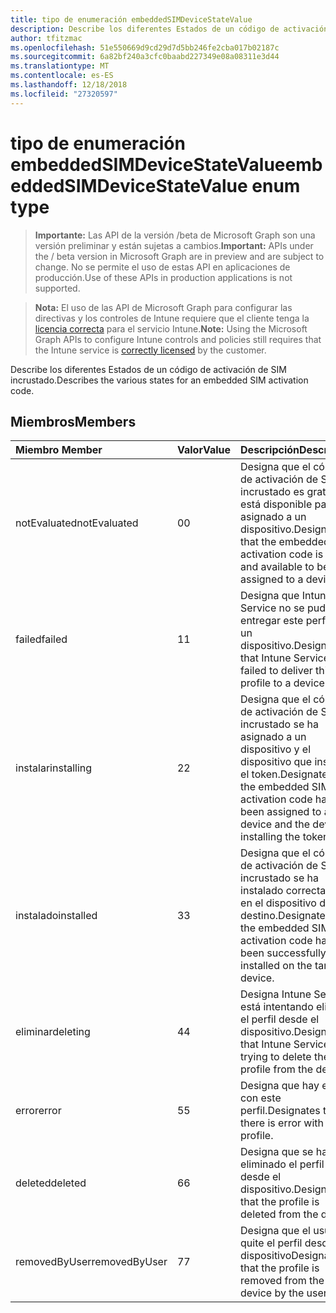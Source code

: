 ```yaml
---
title: tipo de enumeración embeddedSIMDeviceStateValue
description: Describe los diferentes Estados de un código de activación de SIM incrustado.
author: tfitzmac
ms.openlocfilehash: 51e550669d9cd29d7d5bb246fe2cba017b02187c
ms.sourcegitcommit: 6a82bf240a3cfc0baabd227349e08a08311e3d44
ms.translationtype: MT
ms.contentlocale: es-ES
ms.lasthandoff: 12/18/2018
ms.locfileid: "27320597"
---
```

# <a name="embeddedsimdevicestatevalue-enum-type"></a><span data-ttu-id="57d92-103">tipo de enumeración embeddedSIMDeviceStateValue</span><span class="sxs-lookup"><span data-stu-id="57d92-103">embeddedSIMDeviceStateValue enum type</span></span>

> <span data-ttu-id="57d92-104">**Importante:** Las API de la versión /beta de Microsoft Graph son una versión preliminar y están sujetas a cambios.</span><span class="sxs-lookup"><span data-stu-id="57d92-104">**Important:** APIs under the / beta version in Microsoft Graph are in preview and are subject to change.</span></span> <span data-ttu-id="57d92-105">No se permite el uso de estas API en aplicaciones de producción.</span><span class="sxs-lookup"><span data-stu-id="57d92-105">Use of these APIs in production applications is not supported.</span></span>

> <span data-ttu-id="57d92-106">**Nota:** El uso de las API de Microsoft Graph para configurar las directivas y los controles de Intune requiere que el cliente tenga la [licencia correcta](https://go.microsoft.com/fwlink/?linkid=839381) para el servicio Intune.</span><span class="sxs-lookup"><span data-stu-id="57d92-106">**Note:** Using the Microsoft Graph APIs to configure Intune controls and policies still requires that the Intune service is [correctly licensed](https://go.microsoft.com/fwlink/?linkid=839381) by the customer.</span></span>

<span data-ttu-id="57d92-107">Describe los diferentes Estados de un código de activación de SIM incrustado.</span><span class="sxs-lookup"><span data-stu-id="57d92-107">Describes the various states for an embedded SIM activation code.</span></span>
## <a name="members"></a><span data-ttu-id="57d92-108">Miembros</span><span class="sxs-lookup"><span data-stu-id="57d92-108">Members</span></span>
|<span data-ttu-id="57d92-109">Miembro	</span><span class="sxs-lookup"><span data-stu-id="57d92-109">Member</span></span>|<span data-ttu-id="57d92-110">Valor</span><span class="sxs-lookup"><span data-stu-id="57d92-110">Value</span></span>|<span data-ttu-id="57d92-111">Descripción</span><span class="sxs-lookup"><span data-stu-id="57d92-111">Description</span></span>|
|:---|:---|:---|
|<span data-ttu-id="57d92-112">notEvaluated</span><span class="sxs-lookup"><span data-stu-id="57d92-112">notEvaluated</span></span>|<span data-ttu-id="57d92-113">0</span><span class="sxs-lookup"><span data-stu-id="57d92-113">0</span></span>|<span data-ttu-id="57d92-114">Designa que el código de activación de SIM incrustado es gratuito y está disponible para ser asignado a un dispositivo.</span><span class="sxs-lookup"><span data-stu-id="57d92-114">Designates that the embedded SIM activation code is free and available to be assigned to a device.</span></span>|
|<span data-ttu-id="57d92-115">failed</span><span class="sxs-lookup"><span data-stu-id="57d92-115">failed</span></span>|<span data-ttu-id="57d92-116">1</span><span class="sxs-lookup"><span data-stu-id="57d92-116">1</span></span>|<span data-ttu-id="57d92-117">Designa que Intune Service no se pudo entregar este perfil para un dispositivo.</span><span class="sxs-lookup"><span data-stu-id="57d92-117">Designates that Intune Service failed to deliver this profile to a device.</span></span>|
|<span data-ttu-id="57d92-118">instalar</span><span class="sxs-lookup"><span data-stu-id="57d92-118">installing</span></span>|<span data-ttu-id="57d92-119">2</span><span class="sxs-lookup"><span data-stu-id="57d92-119">2</span></span>|<span data-ttu-id="57d92-120">Designa que el código de activación de SIM incrustado se ha asignado a un dispositivo y el dispositivo que instala el token.</span><span class="sxs-lookup"><span data-stu-id="57d92-120">Designates that the embedded SIM activation code has been assigned to a device and the device is installing the token.</span></span>|
|<span data-ttu-id="57d92-121">instalado</span><span class="sxs-lookup"><span data-stu-id="57d92-121">installed</span></span>|<span data-ttu-id="57d92-122">3</span><span class="sxs-lookup"><span data-stu-id="57d92-122">3</span></span>|<span data-ttu-id="57d92-123">Designa que el código de activación de SIM incrustado se ha instalado correctamente en el dispositivo de destino.</span><span class="sxs-lookup"><span data-stu-id="57d92-123">Designates that the embedded SIM activation code has been successfully installed on the target device.</span></span>|
|<span data-ttu-id="57d92-124">eliminar</span><span class="sxs-lookup"><span data-stu-id="57d92-124">deleting</span></span>|<span data-ttu-id="57d92-125">4</span><span class="sxs-lookup"><span data-stu-id="57d92-125">4</span></span>|<span data-ttu-id="57d92-126">Designa Intune Service está intentando eliminar el perfil desde el dispositivo.</span><span class="sxs-lookup"><span data-stu-id="57d92-126">Designates that Intune Service is trying to delete the profile from the device.</span></span>|
|<span data-ttu-id="57d92-127">error</span><span class="sxs-lookup"><span data-stu-id="57d92-127">error</span></span>|<span data-ttu-id="57d92-128">5</span><span class="sxs-lookup"><span data-stu-id="57d92-128">5</span></span>|<span data-ttu-id="57d92-129">Designa que hay error con este perfil.</span><span class="sxs-lookup"><span data-stu-id="57d92-129">Designates that there is error with this profile.</span></span>|
|<span data-ttu-id="57d92-130">deleted</span><span class="sxs-lookup"><span data-stu-id="57d92-130">deleted</span></span>|<span data-ttu-id="57d92-131">6</span><span class="sxs-lookup"><span data-stu-id="57d92-131">6</span></span>|<span data-ttu-id="57d92-132">Designa que se ha eliminado el perfil desde el dispositivo.</span><span class="sxs-lookup"><span data-stu-id="57d92-132">Designates that the profile is deleted from the device.</span></span>|
|<span data-ttu-id="57d92-133">removedByUser</span><span class="sxs-lookup"><span data-stu-id="57d92-133">removedByUser</span></span>|<span data-ttu-id="57d92-134">7</span><span class="sxs-lookup"><span data-stu-id="57d92-134">7</span></span>|<span data-ttu-id="57d92-135">Designa que el usuario quite el perfil desde el dispositivo</span><span class="sxs-lookup"><span data-stu-id="57d92-135">Designates that the profile is removed from the device by the user</span></span>|






